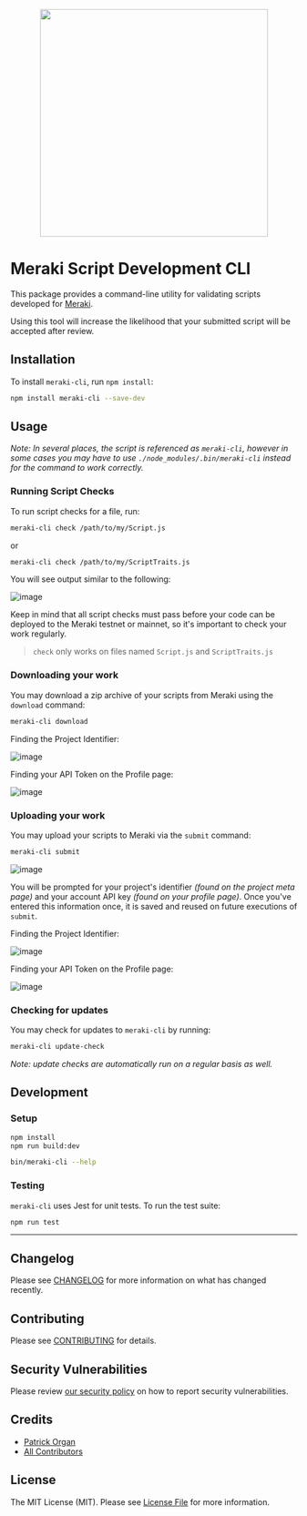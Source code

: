 <p align="center">
    <img style="width: 400px;" src="https://user-images.githubusercontent.com/5508707/149785606-961dba2b-1c08-4848-9d5c-0e3e089da04a.png" alt="" />
</p>

# Meraki Script Development CLI

This package provides a command-line utility for validating scripts developed for [Meraki](https://mraki.io).

Using this tool will increase the likelihood that your submitted script will be accepted after review.

## Installation

To install `meraki-cli`, run `npm install`:

```bash
npm install meraki-cli --save-dev
```

## Usage

_Note: In several places, the script is referenced as `meraki-cli`, however in some cases you may have to use `./node_modules/.bin/meraki-cli` instead for the command to work correctly._

### Running Script Checks

To run script checks for a file, run:

```bash
meraki-cli check /path/to/my/Script.js
```

or

```bash
meraki-cli check /path/to/my/ScriptTraits.js
```

You will see output similar to the following:

![image](https://user-images.githubusercontent.com/5508707/149785418-49c981f2-060e-4dcd-a0d5-296e9e3a81ca.png)

Keep in mind that all script checks must pass before your code can be deployed to the Meraki testnet or mainnet, so it's important to check your work regularly.

> `check` only works on files named `Script.js` and `ScriptTraits.js`

### Downloading your work

You may download a zip archive of your scripts from Meraki using the `download` command:

```bash
meraki-cli download
```

Finding the Project Identifier:

![image](https://user-images.githubusercontent.com/5508707/153123394-6ad930d3-1230-4f75-83c9-4e1575828543.png)

Finding your API Token on the Profile page:

![image](https://user-images.githubusercontent.com/5508707/153123922-34a41322-7ba9-4994-a868-816fe682d738.png)


### Uploading your work

You may upload your scripts to Meraki via the `submit` command:

```bash
meraki-cli submit
```

![image](https://user-images.githubusercontent.com/5508707/153089544-10143ce8-b369-4696-b4da-5b503801cef9.png)

You will be prompted for your project's identifier _(found on the project meta page)_ and your account API key _(found on your profile page)_.  Once you've entered this information once, it is saved and reused on future executions of `submit`.

Finding the Project Identifier:

![image](https://user-images.githubusercontent.com/5508707/153123394-6ad930d3-1230-4f75-83c9-4e1575828543.png)

Finding your API Token on the Profile page:

![image](https://user-images.githubusercontent.com/5508707/153123922-34a41322-7ba9-4994-a868-816fe682d738.png)


### Checking for updates

You may check for updates to `meraki-cli` by running:

```bash
meraki-cli update-check
```

_Note: update checks are automatically run on a regular basis as well._

## Development

### Setup

```bash
npm install
npm run build:dev

bin/meraki-cli --help
```

### Testing

`meraki-cli` uses Jest for unit tests.  To run the test suite:

`npm run test`

---

## Changelog

Please see [CHANGELOG](CHANGELOG.md) for more information on what has changed recently.

## Contributing

Please see [CONTRIBUTING](.github/CONTRIBUTING.md) for details.

## Security Vulnerabilities

Please review [our security policy](../../security/policy) on how to report security vulnerabilities.

## Credits

- [Patrick Organ](https://github.com/patinthehat)
- [All Contributors](../../contributors)

## License

The MIT License (MIT). Please see [License File](LICENSE) for more information.
